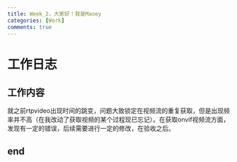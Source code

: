 ```yaml
---
title: Week_2，大家好！我是Maoey
categories: [Work]
comments: true
---
```

# 工作日志

## 工作内容
就之前rtpvideo出现时间的跳变，问题大致锁定在视频流的重复获取，但是出现频率并不高（在我改动了获取视频的某个过程现已忘记）。在获取onvif视频流方面，发现有一定的错误，后续需要进行一定的修改，在验收之后。


## end